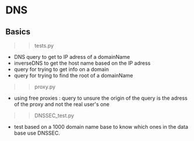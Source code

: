 # DNS

## Basics 

>> tests.py
- DNS query to get to IP adress of a domainName
- inverseDNS to get the host name based on the IP adress
- query for trying to get info on a domain 
- query for trying to find the root of a domainName

>> proxy.py
- using free proxies : query to unsure the origin of the query is the adress of the proxy and not the real user's one

>> DNSSEC_test.py
- test based on a 1000 domain name base to know which ones in the data base use DNSSEC.
